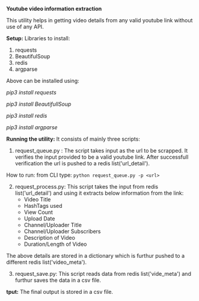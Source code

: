 **Youtube video information extraction**

This utility helps in getting video details from any valid youtube link without use of any API.

**Setup:**
Libraries to install:
1. requests
2. BeautifulSoup
3. redis
4. argparse

Above can be installed using:

_pip3 install requests_

_pip3 install BeautifullSoup_

_pip3 install redis_

_pip3 install argparse_


**Running the utility:**
It consists of mainly three scripts:

1. request_queue.py :
The script takes input as the url to be scrapped. It verifies the input provided to be a valid youtube link.
After successfull verification the url is pushed to a redis list('url_detail').

How to run:
from CLI type:
```python request_queue.py -p <url>```

2. request_process.py:
This script takes the input from redis list('url_detail') and using it extracts below information from the link:
	* Video Title
	* HashTags used
	* View Count
	* Upload Date
	* Channel/Uploader Title
	* Channel/Uploader Subscribers
	* Description of Video
	* Duration/Length of Video

The above details are stored in a dictionary which is furthur pushed to a different redis list('video_meta').

3. request_save.py:
This script reads data from redis list('vide_meta') and furthur saves the data in a csv file.

**tput:**
The final output is stored in a csv file.





